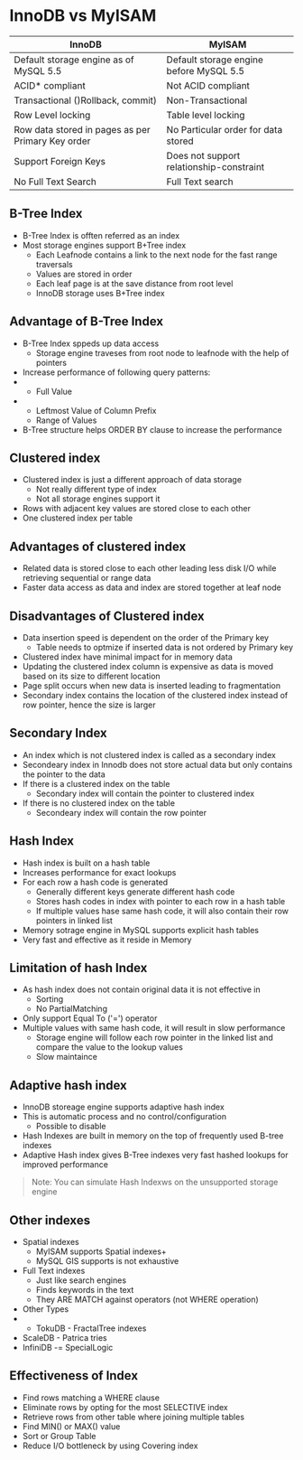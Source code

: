 
# InnoDB vs MyISAM

| InnoDB  |  MyISAM  | 
| ----- |  ------  |
| Default storage engine as of MySQL 5.5 | Default storage engine before MySQL 5.5
| ACID* compliant | Not ACID compliant  | 
| Transactional ()Rollback, commit)  | Non-Transactional | 
| Row Level locking | Table level locking | 
| Row data stored in pages as per Primary Key order | No Particular order for data stored |
| Support Foreign Keys | Does not support relationship-constraint | 
| No Full Text Search | Full Text search |

## B-Tree Index

+ B-Tree Index is offten referred as an index
+ Most storage engines support B+Tree index
  + Each Leafnode contains a link to the next node for the fast range traversals
  + Values are stored in order
  + Each leaf page is at the save distance from root level
  + InnoDB storage uses B+Tree index


## Advantage of B-Tree Index

+ B-Tree Index sppeds up data access
  + Storage engine traveses from root node to leafnode with the help of pointers
+ Increase performance of following query patterns:
+   + Full Value
+   + Leftmost Value of Column Prefix
    + Range of Values
+ B-Tree structure helps ORDER BY clause to increase the performance


## Clustered index

+ Clustered index is just a different approach of data storage
  + Not really different type of index
  + Not all storage engines support it
+ Rows with adjacent key values are stored close to each other
+ One clustered index per table


## Advantages of clustered index

+ Related data is stored close to each other leading less disk I/O while retrieving sequential or range data
+ Faster data access as data and index are stored together at leaf node


## Disadvantages of Clustered index

+ Data insertion speed is dependent on the order of the Primary key
  + Table needs to optmize if inserted data is not ordered by Primary key
+ Clustered index have minimal impact for in memory data
+ Updating the clustered index column is expensive as data is moved based on its size to different location
+ Page split occurs when new data is inserted leading to fragmentation
+ Secondary index contains the location of the clustered index instead of row pointer, hence the size is larger

## Secondary Index

+ An index which is not clustered index is called as a secondary index
+ Secondeary index in Innodb does not store actual data but only contains the pointer to the data
+ If there is a clustered index on the table
  + Secondary index will contain the pointer to clustered index
+ If there is no clustered index on the table
  + Secondeary index will contain the row pointer

## Hash Index

+ Hash index is built on a hash table
+ Increases performance for exact lookups
+ For each row a hash code is generated
  + Generally different keys generate different hash code
  + Stores hash codes in index with pointer to each row in a hash table
  + If multiple values hase same hash code, it will also contain their row pointers in linked list
+ Memory sotrage engine in MySQL supports explicit hash tables
+ Very fast and effective as it reside in Memory


## Limitation of hash Index

+ As hash index does not contain original data it is not effective in 
  + Sorting
  + No PartialMatching
+ Only support Equal To ('=') operator
+ Multiple values with same hash code, it will result in slow performance
  + Storage engine will follow each row pointer in the linked list and compare the value to the lookup values
  + Slow maintaince


## Adaptive hash index

+ InnoDB storeage engine supports  adaptive hash index
+ This is automatic process and no control/configuration
  + Possible to disable
+ Hash Indexes are built in memory on the top of frequently used B-tree indexes
+ Adaptive Hash index gives B-Tree indexes very fast hashed lookups for improved performance


> Note: You can simulate Hash Indexws on the unsupported storage engine

## Other indexes

+ Spatial indexes
  + MyISAM supports Spatial indexes+
  + MySQL GIS supports is not exhaustive
+ Full Text indexes
  + Just like search engines
  + Finds keywords in the text
  + They ARE MATCH against operators (not WHERE operation)
+ Other Types
+ + TokuDB - FractalTree indexes
+ ScaleDB - Patrica tries
+ InfiniDB -= SpecialLogic


## Effectiveness of Index

+ Find rows matching a WHERE clause
+ Eliminate rows by opting for the most SELECTIVE index
+ Retrieve rows from other table where joining multiple tables
+ Find MIN() or MAX() value
+ Sort or Group Table
+ Reduce I/O bottleneck by using Covering index

